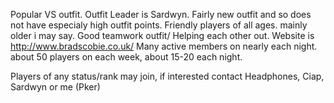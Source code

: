 Popular VS outfit. Outfit Leader is Sardwyn. Fairly new outfit and so
does not have especialy high outfit points. Friendly players of all
ages. mainly older i may say. Good teamwork outfit/ Helping each other
out. Website is <http://www.bradscobie.co.uk/> Many active members on
nearly each night. about 50 players on each week, about 15-20 each
night.

Players of any status/rank may join, if interested contact Headphones,
Ciap, Sardwyn or me (Pker)
